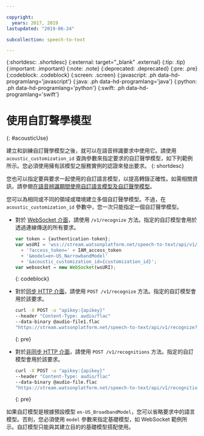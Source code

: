 ```yaml
---

copyright:
  years: 2017, 2019
lastupdated: "2019-06-24"

subcollection: speech-to-text

---
```


{:shortdesc: .shortdesc}
{:external: target="_blank" .external}
{:tip: .tip}
{:important: .important}
{:note: .note}
{:deprecated: .deprecated}
{:pre: .pre}
{:codeblock: .codeblock}
{:screen: .screen}
{:javascript: .ph data-hd-programlang='javascript'}
{:java: .ph data-hd-programlang='java'}
{:python: .ph data-hd-programlang='python'}
{:swift: .ph data-hd-programlang='swift'}

# 使用自訂聲學模型
{: #acousticUse}

建立和訓練自訂聲學模型之後，就可以在語音辨識要求中使用它。請使用 `acoustic_customization_id` 查詢參數來指定要求的自訂聲學模型，如下列範例所示。您必須使用擁有該模型之服務實例的認證來發出要求。
{: shortdesc}

您也可以指定要與要求一起使用的自訂語言模型，以提高轉錄正確性。如需相關資訊，請參閱[在語音辨識期間使用自訂語言模型及自訂聲學模型](/docs/services/speech-to-text?topic=speech-to-text-useBoth#useBothRecognize)。

您可以為相同或不同的領域或環境建立多個自訂聲學模型。不過，在 `acoustic_customization_id` 參數中，您一次只能指定一個自訂聲學模型。

-   對於 [WebSocket 介面](/docs/services/speech-to-text?topic=speech-to-text-websockets)，請使用 `/v1/recognize` 方法。指定的自訂模型會用於透過連線傳送的所有要求。

    ```javascript
    var token = {authentication-token};
    var wsURI = 'wss://stream.watsonplatform.net/speech-to-text/api/v1/recognize'
      + '?access_token=' + IAM_access_token
      + '&model=en-US_NarrowbandModel'
      + '&acoustic_customization_id={customization_id}';
    var websocket = new WebSocket(wsURI);
    ```
    {: codeblock}
-   對於[同步 HTTP 介面](/docs/services/speech-to-text?topic=speech-to-text-http)，請使用 `POST /v1/recognize` 方法。指定的自訂模型會用於該要求。

    ```bash
    curl -X POST -u "apikey:{apikey}"
    --header "Content-Type: audio/flac"
    --data-binary @audio-file1.flac
    "https://stream.watsonplatform.net/speech-to-text/api/v1/recognize?acoustic_customization_id={customization_id}"
    ```
    {: pre}
-   對於[非同步 HTTP 介面](/docs/services/speech-to-text?topic=speech-to-text-async)，請使用 `POST /v1/recognitions` 方法。指定的自訂模型會用於該要求。

    ```bash
    curl -X POST -u "apikey:{apikey}"
    --header "Content-Type: audio/flac"
    --data-binary @audio-file.flac
    "https://stream.watsonplatform.net/speech-to-text/api/v1/recognitions?acoustic_customization_id={customization_id}"
    ```
    {: pre}

如果自訂模型是根據預設模型 `en-US_BroadbandModel`，您可以省略要求中的語言模型。否則，您必須使用 `model` 參數來指定基礎模型，如 WebSocket 範例所示。自訂模型只能與其建立目的的基礎模型搭配使用。
